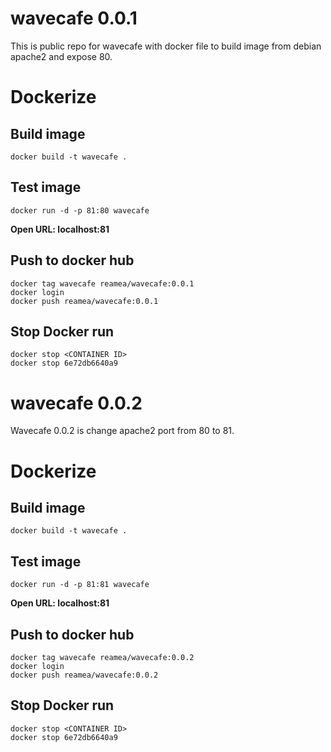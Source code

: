 # wavecafe 0.0.1
This is public repo for wavecafe with docker file to build image from debian apache2 and expose 80.

# Dockerize
## Build image
    docker build -t wavecafe .
## Test image
    docker run -d -p 81:80 wavecafe
**Open URL: localhost:81**
## Push to docker hub
    docker tag wavecafe reamea/wavecafe:0.0.1
    docker login
    docker push reamea/wavecafe:0.0.1
## Stop Docker run
    docker stop <CONTAINER ID>
    docker stop 6e72db6640a9

# wavecafe 0.0.2
Wavecafe 0.0.2 is change apache2 port from 80 to 81.

# Dockerize
## Build image
    docker build -t wavecafe .
## Test image
    docker run -d -p 81:81 wavecafe
**Open URL: localhost:81**
## Push to docker hub
    docker tag wavecafe reamea/wavecafe:0.0.2
    docker login
    docker push reamea/wavecafe:0.0.2
## Stop Docker run
    docker stop <CONTAINER ID>
    docker stop 6e72db6640a9
